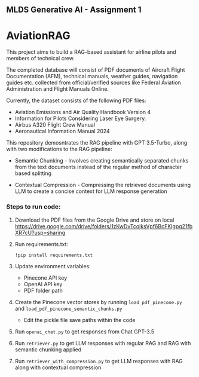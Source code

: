 ## MLDS Generative AI - Assignment 1

# AviationRAG


This project aims to build a RAG-based assistant for airline pilots and members of technical crew.


The completed database will consist of PDF documents of Aircraft Flight Documentation (AFM), technical manuals, weather guides, navigation guides etc. collected from official/verified sources like Federal Aviation Administration and Flight Manuals Online.

Currently, the dataset consists of the following PDF files:
   * Aviation Emissions and Air Quality Handbook Version 4
   * Information for Pilots Considering Laser Eye Surgery.
   * Airbus A320 Flight Crew Manual
   * Aeronautical Information Manual 2024


This repository demosntrates the RAG pipeline with GPT 3.5-Turbo, along with two modifications to the RAG pipeline:

* Semantic Chunking - Involves creating semantically separated chunks from the text documents instead of the regular method of character based splitting


* Contextual Compression - Compressing the retrieved documents using LLM to create a concise context for LLM response generation



### Steps to run code:


1. Download the PDF files from the Google Drive and store on local
    https://drive.google.com/drive/folders/1zKwDvTcqjksVpf6BcFKIgpq21fbXR7cU?usp=sharing


2. Run requirements.txt:
   
   ```!pip install requirements.txt```


3. Update environment variables:
   * Pinecone API key
   * OpenAI API key
   * PDF folder path


4. Create the Pinecone vector stores by running ```load_pdf_pinecone.py ``` and ```load_pdf_pinecone_semantic_chunks.py ```
   * Edit the pickle file save paths within the code


5. Run ```openai_chat.py``` to get responses from Chat GPT-3.5


6. Run ```retriever.py``` to get LLM responses with regular RAG and RAG with semantic chunking applied


7. Run ```retriever_with_compression.py``` to get LLM responses with RAG along with contextual compression